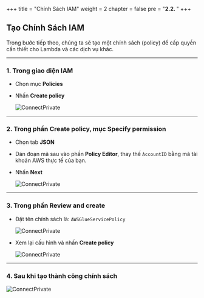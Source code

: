 +++
title = "Chính Sách IAM"
weight = 2
chapter = false
pre = "<b>2.2. </b>"
+++

## Tạo Chính Sách IAM

Trong bước tiếp theo, chúng ta sẽ tạo một chính sách (policy) để cấp quyền cần thiết cho Lambda và các dịch vụ khác.

---

### 1. Trong giao diện **IAM**

- Chọn mục **Policies**
- Nhấn **Create policy**


   ![ConnectPrivate](../../../images/1/1.9.png)

---

### 2. Trong phần **Create policy**, mục **Specify permission**

- Chọn tab **JSON**
- Dán đoạn mã sau vào phần **Policy Editor**, thay thế `AccountID` bằng mã tài khoản AWS thực tế của bạn.
- Nhấn **Next**


   ![ConnectPrivate](../../../images/1/1.10.png)

---

### 3. Trong phần **Review and create**

- Đặt tên chính sách là: `AWSGlueServicePolicy`


   ![ConnectPrivate](../../../images/1/1.11.png)

- Xem lại cấu hình và nhấn **Create policy**

   ![ConnectPrivate](../../../images/1/1.12.png)

---

### 4. Sau khi tạo thành công chính sách


   ![ConnectPrivate](../../../images/1/1.13.png)
